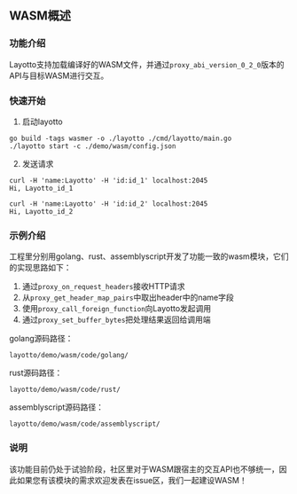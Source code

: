 ## WASM概述

### 功能介绍

Layotto支持加载编译好的WASM文件，并通过`proxy_abi_version_0_2_0`版本的API与目标WASM进行交互。

### 快速开始

1. 启动layotto

```
go build -tags wasmer -o ./layotto ./cmd/layotto/main.go
./layotto start -c ./demo/wasm/config.json
```

2. 发送请求

```
curl -H 'name:Layotto' -H 'id:id_1' localhost:2045
Hi, Layotto_id_1

curl -H 'name:Layotto' -H 'id:id_2' localhost:2045
Hi, Layotto_id_2
```

### 示例介绍

工程里分别用golang、rust、assemblyscript开发了功能一致的wasm模块，它们的实现思路如下：
1. 通过`proxy_on_request_headers`接收HTTP请求
2. 从`proxy_get_header_map_pairs`中取出header中的name字段
3. 使用`proxy_call_foreign_function`向Layotto发起调用
4. 通过`proxy_set_buffer_bytes`把处理结果返回给调用端

golang源码路径：

```
layotto/demo/wasm/code/golang/
```

rust源码路径：

```
layotto/demo/wasm/code/rust/
```

assemblyscript源码路径：

```
layotto/demo/wasm/code/assemblyscript/
```

### 说明

该功能目前仍处于试验阶段，社区里对于WASM跟宿主的交互API也不够统一，因此如果您有该模块的需求欢迎发表在issue区，我们一起建设WASM！